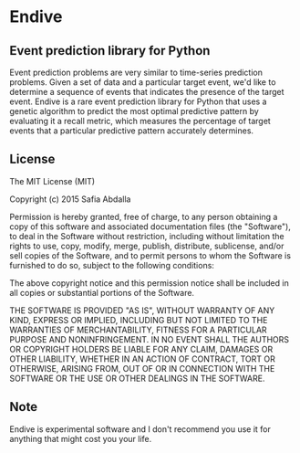 # Endive

## Event prediction library for Python 
Event prediction problems are very similar to time-series prediction problems. Given a set of data and a particular target event, we'd like to determine a sequence of events that indicates the presence of the target event. Endive is a rare event prediction library for Python that uses a genetic algorithm to predict the most optimal predictive pattern by evaluating it a recall metric, which measures the percentage of target events that a particular predictive pattern accurately determines. 

## License 

The MIT License (MIT)

Copyright (c) 2015 Safia Abdalla

Permission is hereby granted, free of charge, to any person obtaining a copy
of this software and associated documentation files (the "Software"), to deal
in the Software without restriction, including without limitation the rights
to use, copy, modify, merge, publish, distribute, sublicense, and/or sell
copies of the Software, and to permit persons to whom the Software is
furnished to do so, subject to the following conditions:

The above copyright notice and this permission notice shall be included in
all copies or substantial portions of the Software.

THE SOFTWARE IS PROVIDED "AS IS", WITHOUT WARRANTY OF ANY KIND, EXPRESS OR
IMPLIED, INCLUDING BUT NOT LIMITED TO THE WARRANTIES OF MERCHANTABILITY,
FITNESS FOR A PARTICULAR PURPOSE AND NONINFRINGEMENT. IN NO EVENT SHALL THE
AUTHORS OR COPYRIGHT HOLDERS BE LIABLE FOR ANY CLAIM, DAMAGES OR OTHER
LIABILITY, WHETHER IN AN ACTION OF CONTRACT, TORT OR OTHERWISE, ARISING FROM,
OUT OF OR IN CONNECTION WITH THE SOFTWARE OR THE USE OR OTHER DEALINGS IN
THE SOFTWARE.

## Note
Endive is experimental software and I don't recommend you use it for anything that might cost you your life.
